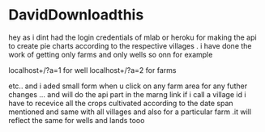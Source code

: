 # DavidDownloadthis

hey as i dint had the login credentials of mlab or heroku for making the api to create pie charts according  to the respective villages .
i have done the work of getting only farms and only wells so onn for example

localhost+/?a=1  for well
localhost+/?a=2  for farms

etc..
and i aded small form when u click on any farm area for any futher changes ...
and will do the api part in the marng link if i call a village id i have to recevice all the crops cultivated according to the date span mentioned
and same with all villages and also for a particular farm .it will reflect the same for wells and lands tooo
